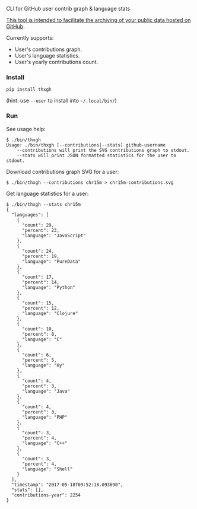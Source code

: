 CLI for GitHub user contrib graph & language stats

[This tool is intended to facilitate the archiving of your public data hosted on GitHub](https://help.github.com/articles/github-terms-of-service/#5-scraping).

Currently supports:

 * User's contributions graph.
 * User's language statistics.
 * User's yearly contributions count.

### Install

	pip install thxgh

(hint: use `--user` to install into `~/.local/bin/`)

### Run

See usage help:

	$ ./bin/thxgh 
	Usage: ./bin/thxgh [--contributions|--stats] github-username
		--contributions will print the SVG contributions graph to stdout.
		--stats will print JSON formatted statistics for the user to stdout.

Download contributions graph SVG for a user:

	$ ./bin/thxgh --contributions chr15m > chr15m-contributions.svg

Get language statistics for a user:

	$ ./bin/thxgh --stats chr15m
	{
	  "languages": [
	    {
	      "count": 29, 
	      "percent": 23, 
	      "language": "JavaScript"
	    }, 
	    {
	      "count": 24, 
	      "percent": 19, 
	      "language": "PureData"
	    }, 
	    {
	      "count": 17, 
	      "percent": 14, 
	      "language": "Python"
	    }, 
	    {
	      "count": 15, 
	      "percent": 12, 
	      "language": "Clojure"
	    }, 
	    {
	      "count": 10, 
	      "percent": 8, 
	      "language": "C"
	    }, 
	    {
	      "count": 6, 
	      "percent": 5, 
	      "language": "Hy"
	    }, 
	    {
	      "count": 4, 
	      "percent": 3, 
	      "language": "Java"
	    }, 
	    {
	      "count": 4, 
	      "percent": 3, 
	      "language": "PHP"
	    }, 
	    {
	      "count": 3, 
	      "percent": 4, 
	      "language": "C++"
	    }, 
	    {
	      "count": 3, 
	      "percent": 4, 
	      "language": "Shell"
	    }
	  ], 
	  "timestamp": "2017-05-18T09:52:18.093690", 
	  "stats": [], 
	  "contributions-year": 2254
	}

